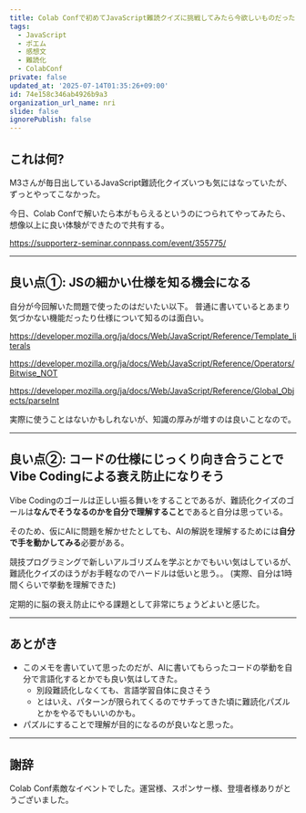 ```yaml
---
title: Colab Confで初めてJavaScript難読クイズに挑戦してみたら今欲しいものだった
tags:
  - JavaScript
  - ポエム
  - 感想文
  - 難読化
  - ColabConf
private: false
updated_at: '2025-07-14T01:35:26+09:00'
id: 74e158c346ab4926b9a3
organization_url_name: nri
slide: false
ignorePublish: false
---
```

## これは何?

M3さんが毎日出しているJavaScript難読化クイズいつも気にはなっていたが、ずっとやってこなかった。

今日、Colab Confで解いたら本がもらえるというのにつられてやってみたら、想像以上に良い体験ができたので共有する。

https://supporterz-seminar.connpass.com/event/355775/

---

## 良い点①: JSの細かい仕様を知る機会になる

自分が今回解いた問題で使ったのはだいたい以下。
普通に書いているとあまり気づかない機能だったり仕様について知るのは面白い。

https://developer.mozilla.org/ja/docs/Web/JavaScript/Reference/Template_literals

https://developer.mozilla.org/ja/docs/Web/JavaScript/Reference/Operators/Bitwise_NOT 

https://developer.mozilla.org/ja/docs/Web/JavaScript/Reference/Global_Objects/parseInt

実際に使うことはないかもしれないが、知識の厚みが増すのは良いことなので。

---

## 良い点②: コードの仕様にじっくり向き合うことでVibe Codingによる衰え防止になりそう

Vibe Codingのゴールは正しい振る舞いをすることであるが、難読化クイズのゴールは**なんでそうなるのかを自分で理解すること**であると自分は思っている。

そのため、仮にAIに問題を解かせたとしても、AIの解説を理解するためには**自分で手を動かしてみる**必要がある。

競技プログラミングで新しいアルゴリズムを学ぶとかでもいい気はしているが、難読化クイズのほうがお手軽なのでハードルは低いと思う。。
(実際、自分は1時間くらいで挙動を理解できた)

定期的に脳の衰え防止にやる課題として非常にちょうどよいと感じた。

---

## あとがき

- このメモを書いていて思ったのだが、AIに書いてもらったコードの挙動を自分で言語化するとかでも良い気はしてきた。
  - 別段難読化しなくても、言語学習自体に良さそう
  - とはいえ、パターンが限られてくるのでサチってきた頃に難読化パズルとかをやるでもいいのかも。
- パズルにすることで理解が目的になるのが良いなと思った。

---

## 謝辞

Colab Conf素敵なイベントでした。運営様、スポンサー様、登壇者様ありがとうございました。
